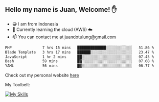 ## Hello my name is Juan, Welcome! ✋

- 😀 I am from Indonesia
- 📖 Currently learning the cloud (AWS) ☁️
- 📫 You can contact me at juandotulung@gmail.com

<!--START_SECTION:waka-->

```txt
PHP              7 hrs 15 mins   █████████████░░░░░░░░░░░░   51.86 %
Blade Template   3 hrs 17 mins   ██████░░░░░░░░░░░░░░░░░░░   23.47 %
JavaScript       1 hr 2 mins     ██░░░░░░░░░░░░░░░░░░░░░░░   07.45 %
Bash             59 mins         █▓░░░░░░░░░░░░░░░░░░░░░░░   07.08 %
YAML             56 mins         █▓░░░░░░░░░░░░░░░░░░░░░░░   06.77 %
```

<!--END_SECTION:waka-->

Check out my personal website [here](https://juanchristian.com)

My Toolbelt:

[![My Skills](https://skillicons.dev/icons?i=go,js,ts,nodejs,express,react,nextjs,vue,tailwind,vite,html,css,python,php,aws,bash,linux,postgres,mysql,redis,kafka,docker,vercel,netlify,vscode,figma)](https://skillicons.dev)

